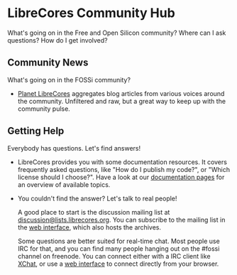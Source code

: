 # LibreCores Community Hub

What's going on in the Free and Open Silicon community? Where can I ask questions? How do I get involved?

## Community News
What's going on in the FOSSi community?

* [Planet LibreCores](/planet) aggregates blog articles from various voices around the community. Unfiltered and raw, but a great way to keep up with the community pulse.

## Getting Help
Everybody has questions. Let's find answers!

* LibreCores provides you with some documentation resources. It covers
  frequently asked questions, like "How do I publish my code?", or
  "Which license should I choose?". Have a look at our
  [documentation pages](/docs) for an overview of available topics.
* You couldn't find the answer? Let's talk to real people!

  A good place to start is the discussion mailing list at 
  [discussion@lists.librecores.org](mailto:discussion@lists.librecores.org).
  You can subscribe to the mailing list in the 
  [web interface](https://lists.librecores.org/listinfo/discussion), which 
  also hosts the archives.

  Some questions are better suited for real-time chat. Most people use IRC for
  that, and you can find many people hanging out on the #fossi channel on freenode.
  You can connect either with a IRC client like [XChat](http://xchat.org/download/), 
  or use a [web interface](https://webchat.freenode.net/#fossi) to connect 
  directly from your browser.

